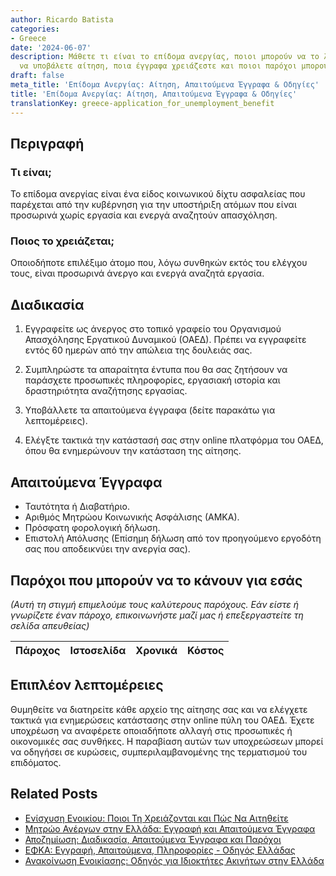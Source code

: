 ```yaml
---
author: Ricardo Batista
categories:
- Greece
date: '2024-06-07'
description: Μάθετε τι είναι το επίδομα ανεργίας, ποιοι μπορούν να το λάβουν, πώς
  να υποβάλετε αίτηση, ποια έγγραφα χρειάζεστε και ποιοι παρόχοι μπορούν να σας βοηθήσουν.
draft: false
meta_title: 'Επίδομα Ανεργίας: Αίτηση, Απαιτούμενα Έγγραφα & Οδηγίες'
title: 'Επίδομα Ανεργίας: Αίτηση, Απαιτούμενα Έγγραφα & Οδηγίες'
translationKey: greece-application_for_unemployment_benefit
---
```



## Περιγραφή
### Τι είναι;
Το επίδομα ανεργίας είναι ένα είδος κοινωνικού δίχτυ ασφαλείας που παρέχεται από την κυβέρνηση για την υποστήριξη ατόμων που είναι προσωρινά χωρίς εργασία και ενεργά αναζητούν απασχόληση.

### Ποιος το χρειάζεται;
Οποιοδήποτε επιλέξιμο άτομο που, λόγω συνθηκών εκτός του ελέγχου τους, είναι προσωρινά άνεργο και ενεργά αναζητά εργασία.

## Διαδικασία
1. Εγγραφείτε ως άνεργος στο τοπικό γραφείο του Οργανισμού Απασχόλησης Εργατικού Δυναμικού (ΟΑΕΔ). Πρέπει να εγγραφείτε εντός 60 ημερών από την απώλεια της δουλειάς σας.

2. Συμπληρώστε τα απαραίτητα έντυπα που θα σας ζητήσουν να παράσχετε προσωπικές πληροφορίες, εργασιακή ιστορία και δραστηριότητα αναζήτησης εργασίας.

3. Υποβάλλετε τα απαιτούμενα έγγραφα (δείτε παρακάτω για λεπτομέρειες).

4. Ελέγξτε τακτικά την κατάστασή σας στην online πλατφόρμα του ΟΑΕΔ, όπου θα ενημερώνουν την κατάσταση της αίτησης.

## Απαιτούμενα Έγγραφα
- Ταυτότητα ή Διαβατήριο.
- Αριθμός Μητρώου Κοινωνικής Ασφάλισης (ΑΜΚΑ).
- Πρόσφατη φορολογική δήλωση.
- Επιστολή Απόλυσης (Επίσημη δήλωση από τον προηγούμενο εργοδότη σας που αποδεικνύει την ανεργία σας).

## Παρόχοι που μπορούν να το κάνουν για εσάς

_(Αυτή τη στιγμή επιμελούμε τους καλύτερους παρόχους. Εάν είστε ή γνωρίζετε έναν πάροχο, επικοινωνήστε μαζί μας ή επεξεργαστείτε τη σελίδα απευθείας)_

| Πάροχος | Ιστοσελίδα | Χρονικά | Κόστος |
| --------------- | --------------- | :-------------: | :-------------: |

## Επιπλέον λεπτομέρειες

Θυμηθείτε να διατηρείτε κάθε αρχείο της αίτησης σας και να ελέγχετε τακτικά για ενημερώσεις κατάστασης στην online πύλη του ΟΑΕΔ. Έχετε υποχρέωση να αναφέρετε οποιαδήποτε αλλαγή στις προσωπικές ή οικονομικές σας συνθήκες. Η παραβίαση αυτών των υποχρεώσεων μπορεί να οδηγήσει σε κυρώσεις, συμπεριλαμβανομένης της τερματισμού του επιδόματος.


## Related Posts

- [Ενίσχυση Ενοικίου: Ποιοι Τη Χρειάζονται και Πώς Να Αιτηθείτε](https://tramitit.com/el/guides/greece/aitese_gia_epidotese_enoikiou/)
- [Μητρώο Ανέργων στην Ελλάδα: Εγγραφή και Απαιτούμενα Έγγραφα](https://tramitit.com/el/guides/greece/eggraphe_sta_metroa_anergon/)
- [Αποζημίωση: Διαδικασία, Απαιτούμενα Έγγραφα και Παρόχοι](https://tramitit.com/el/guides/greece/aitese_gia_katabole_apozemioses/)
- [ΕΦΚΑ: Εγγραφή, Απαιτούμενα, Πληροφορίες - Οδηγός Ελλάδας](https://tramitit.com/el/guides/greece/aitese_gia_ephka/)
- [Ανακοίνωση Ενοικίασης: Οδηγός για Ιδιοκτήτες Ακινήτων στην Ελλάδα](https://tramitit.com/el/guides/greece/anaggelia_misthoses/)